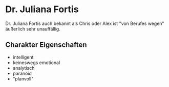 # Dr. Juliana Fortis

Dr. Juliana Fortis auch bekannt als Chris oder Alex ist "von Berufes wegen" äußerlich sehr unauffällig.

## Charakter Eigenschaften

* intelligent
* keineswegs emotional
* analytisch
* paranoid
* "planvoll"